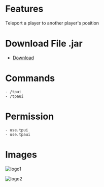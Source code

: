 # Features 
Teleport a player to another player's position 

# Download File .jar 
- [Download](https://cloudburstmc.org/resources/teleportui.754/)

# Commands 
```
- /tpui 
- /tpaui
```

# Permission
```
- use.tpui 
- use.tpaui
```

# Images 
![logo1](https://github.com/Thanakon9945/TeleportUI/blob/master/images/1.jpg) 

![logo2](https://github.com/Thanakon9945/TeleportUI/blob/master/images/2.jpg)
